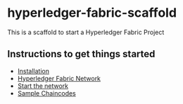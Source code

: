 # hyperledger-fabric-scaffold

This is a scaffold to start a Hyperledger Fabric Project 


Instructions to get things started
---------------------------------------------
- [Installation](installation/)
- [Hyperledger Fabric Network](network/config)
- [Start the network](network/bin)
- [Sample Chaincodes](gocc/)

